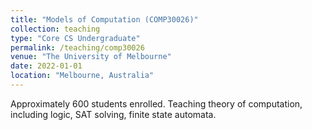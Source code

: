 ```yaml
---
title: "Models of Computation (COMP30026)"
collection: teaching
type: "Core CS Undergraduate"
permalink: /teaching/comp30026
venue: "The University of Melbourne"
date: 2022-01-01
location: "Melbourne, Australia"
---
```


Approximately 600 students enrolled. Teaching theory of computation, including logic, SAT solving, finite state automata.

